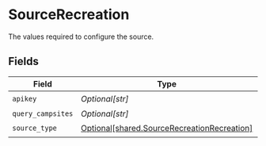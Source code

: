 # SourceRecreation

The values required to configure the source.


## Fields

| Field                                                                                                | Type                                                                                                 | Required                                                                                             | Description                                                                                          |
| ---------------------------------------------------------------------------------------------------- | ---------------------------------------------------------------------------------------------------- | ---------------------------------------------------------------------------------------------------- | ---------------------------------------------------------------------------------------------------- |
| `apikey`                                                                                             | *Optional[str]*                                                                                      | :heavy_check_mark:                                                                                   | API Key                                                                                              |
| `query_campsites`                                                                                    | *Optional[str]*                                                                                      | :heavy_minus_sign:                                                                                   | N/A                                                                                                  |
| `source_type`                                                                                        | [Optional[shared.SourceRecreationRecreation]](undefined/models/shared/sourcerecreationrecreation.md) | :heavy_check_mark:                                                                                   | N/A                                                                                                  |
